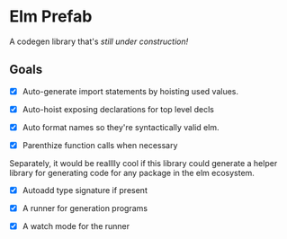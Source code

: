 # Elm Prefab

A codegen library that's *still under construction!*


## Goals 
- [x] Auto-generate import statements by hoisting used values.
- [x] Auto-hoist exposing declarations for top level decls
- [x] Auto format names so they're syntactically valid elm.
- [x] Parenthize function calls when necessary


Separately, it would be realllly cool if this library could generate a helper library for generating code for any package in the elm ecosystem.


- [x] Autoadd type signature if present
- [x] A runner for generation programs
- [x] A watch mode for the runner


